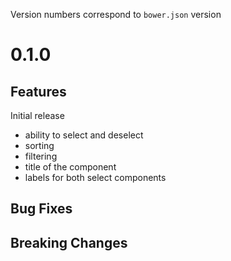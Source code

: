 Version numbers correspond to `bower.json` version

# 0.1.0

## Features
Initial release
- ability to select and deselect
- sorting
- filtering
- title of the component
- labels for both select components

## Bug Fixes

## Breaking Changes